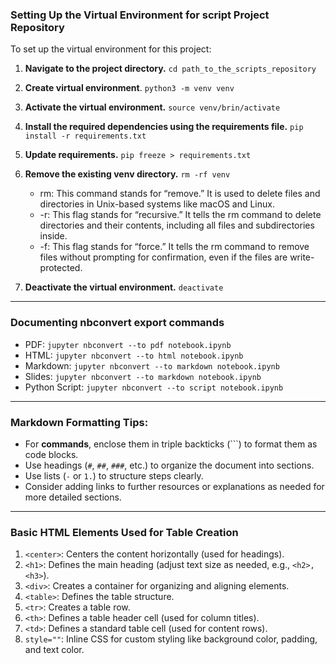 ### Setting Up the Virtual Environment for script Project Repository

To set up the virtual environment for this project:

1. **Navigate to the project directory.** 
```cd path_to_the_scripts_repository```
2. **Create virtual environment**.
```python3 -m venv venv```
3. **Activate the virtual environment.**
```source venv/brin/activate```
4. **Install the required dependencies using the requirements file.** 
```pip install -r requirements.txt```
5. **Update requirements.** 
```pip freeze > requirements.txt```
6. **Remove the existing venv directory.**
```rm -rf venv``` </br>
    - rm: This command stands for “remove.” It is used to delete files and directories in Unix-based systems like macOS and Linux.</br>
    - -r: This flag stands for “recursive.” It tells the rm command to delete directories and their contents, including all files and subdirectories inside.</br>
    - -f: This flag stands for “force.” It tells the rm command to remove files without prompting for confirmation, even if the files are write-protected.</br>

7. **Deactivate the virtual environment.**
```deactivate```
______________________________________________________________________________________________________

### Documenting nbconvert export commands

- PDF: ```jupyter nbconvert --to pdf notebook.ipynb```
- HTML: ```jupyter nbconvert --to html notebook.ipynb```
- Markdown: ```jupyter nbconvert --to markdown notebook.ipynb```
- Slides: ```jupyter nbconvert --to markdown notebook.ipynb```
- Python Script: ```jupyter nbconvert --to script notebook.ipynb```
______________________________________________________________________________________________________

### Markdown Formatting Tips:
- For **commands**, enclose them in triple backticks (```) to format them as code blocks.
- Use headings (`#`, `##`, `###`, etc.) to organize the document into sections.
- Use lists (`-` or `1.`) to structure steps clearly.
- Consider adding links to further resources or explanations as needed for more detailed sections.

______________________________________________________________________________________________________

### Basic HTML Elements Used for Table Creation

1.	```<center>```: Centers the content horizontally (used for headings).
2.	```<h1>```: Defines the main heading (adjust text size as needed, e.g., ```<h2>, <h3>```).
3.	```<div>```: Creates a container for organizing and aligning elements.
4.	```<table>```: Defines the table structure.
5.	```<tr>```: Creates a table row.
6.	```<th>```: Defines a table header cell (used for column titles).
7.	```<td>```: Defines a standard table cell (used for content rows).
8.	```style=""```: Inline CSS for custom styling like background color, padding, and text color.


